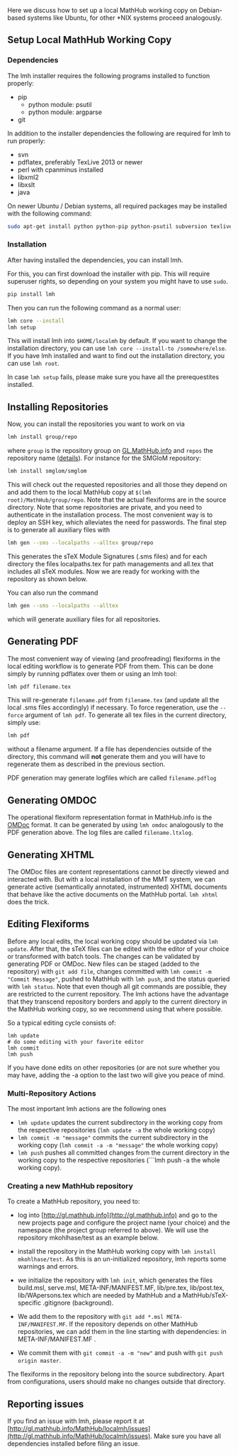 Here we discuss how to set up a local MathHub working copy on Debian-based systems like Ubuntu, for other *NIX systems proceed analogously. 

## Setup Local MathHub Working Copy

### Dependencies

The lmh installer requires the following programs installed to function properly: 

* pip
  * python module: psutil
  * python module: argparse
* git

In addition to the installer dependencies the following are required for lmh to run properly:

* svn
* pdflatex, preferably TexLive 2013 or newer
* perl with cpanminus installed
* libxml2 
* libxslt
* java

On newer Ubuntu / Debian systems, all required packages may be installed with the following command: 

```bash
sudo apt-get install python python-pip python-psutil subversion texlive cpanminus libxml2-dev libxslt-dev
```

### Installation

After having installed the dependencies, you can install lmh. 

For this, you can first download the installer with pip. This will require superuser rights, so depending on your system you might have to use ```sudo```. 

```bash
pip install lmh 
```

Then you can run the following command as a normal user: 

```bash
lmh core --install
lmh setup
```

This will install lmh into ```$HOME/localmh``` by default. If you want to change the installation directory, you can use ```lmh core --install-to /somewhere/else```. If you have lmh installed and want to find out the installation directory, you can use ```lmh root```. 

In case ```lmh setup``` fails, please make sure you have all the prerequestites installed. 

## Installing Repositories

Now, you can install the repositories you want to work on via 

```bash
lmh install group/repo
```
where ```group``` is the repository group on [GL.MathHub.info](GL.MathHub.info) and ```repos``` the repository name ([details](http://mathhub.info/help/gl-organization)). For instance for the SMGloM repository:

```bash
lmh install smglom/smglom

```

This will check out the requested repositories and all those they depend on and add them to the local MathHub copy at ```$(lmh root)/MathHub/group/repo```. Note that the actual flexiforms are in the source directory. Note that some repositories are private, and you need to authenticate in the installation process. The most convenient way is to deploy an SSH key, which alleviates the need for passwords. The final step is to generate all auxiliary files with

```bash
lmh gen --sms --localpaths --alltex group/repo
```

This generates the sTeX Module Signatures (.sms files) and for each directory the files localpaths.tex for path managements and all.tex that includes all sTeX modules. Now we are ready for working with the repository as shown below.

You can also run the command 

```bash
lmh gen --sms --localpaths --alltex
```

which will generate auxiliary files for all repositories. 

## Generating PDF

The most convenient way of viewing (and proofreading) flexiforms in the local editing workflow is to generate PDF from them. This can be done simply by running pdflatex over them or using an lmh tool: 

```bash
lmh pdf filename.tex
```

This will re-generate ```filename.pdf``` from ```filename.tex``` (and update all the local .sms files accordingly) if necessary. To force regeneration, use the ```--force``` argument of ```lmh pdf```. To generate all tex files in the current directory, simply use:

```bash
lmh pdf
```

without a filename argument. If a file has dependencies outside of the directory, this command will **not** generate them and you will have to regenerate them as described in the previous section. 

PDF generation may generate logfiles which are called ```filename.pdflog```

## Generating OMDOC

The operational flexiform representation format in MathHub.info is the [OMDoc](https://trac.omdoc.org/OMDoc) format. It can be generated by using ```lmh omdoc``` analogously to the PDF generation above. The log files are called ```filename.ltxlog```. 

## Generating XHTML

The OMDoc files are content representations cannot be directly viewed and interacted with. But with a local installation of the MMT system, we can generate active (semantically annotated, instrumented) XHTML documents that behave like the active documents on the MathHub portal. ```lmh xhtml``` does the trick. 

## Editing Flexiforms

Before any local edits, the local working copy should be updated via ```lmh update```. After that, the sTeX files can be edited with the editor of your choice or transformed with batch tools. The changes can be validated by generating PDF or OMDoc. New files can be staged (added to the repository) with ```git add file```, changes committed with ```lmh commit -m "Commit Message"```, pushed to MathHub with ```lmh push```, and the status queried with ```lmh status```. Note that even though all git commands are possible, they are restricted to the current repository. The lmh actions have the advantage that they transcend repository borders and apply to the current directory in the MathHub working copy, so we recommend using that where possible.

So a typical editing cycle consists of: 

```
lmh update
# do some editing with your favorite editor
lmh commit
lmh push
```

If you have done edits on other repositories (or are not sure whether you may have, adding the -a option to the last two will give you peace of mind. 

### Multi-Repository Actions
The most important lmh actions are the following ones

* ```lmh update``` updates the current subdirectory in the working copy from the respective repositories (```lmh update -a``` the whole working copy)
* ```lmh commit -m "message"``` commits the current subdirectory in the working copy (```lmh commit -a -m "message"``` the whole working copy)
* ```lmh push``` pushes all committed changes from the current directory in the working copy to the respective repositories (```lmh push -a the whole working copy).

### Creating a new MathHub repository

To create a MathHub repository, you need to: 

* log into [http://gl.mathhub.info](http://gl.mathhub.info) and go to the new projects page and configure the project name (your choice) and the namespace (the project group referred to above). We will use the repository mkohlhase/test as an example below. 
* install the repository in the MathHub working copy with ```lmh install mkohlhase/test```. As this is an un-initialized repository, lmh reports some warnings and errors.
* we initialize the repository with ```lmh init```, which generates the files build.msl, serve.msl, META-INF/MANIFEST.MF, lib/pre.tex, lib/post.tex, lib/WApersons.tex which are needed by MathHub and a MathHub/sTeX-specific .gitignore (background).
* We add them to the repository with ```git add *.msl META-INF/MANIFEST.MF```.
If the repository depends on other MathHub repositories, we can add them in the line starting with dependencies: in META-INF/MANIFEST.MF .

* We commit them with ```git commit -a -m "new"``` and push with ```git push origin master```. 

The flexiforms in the repository belong into the source subdirectory. Apart from configurations, users should make no changes outside that directory. 

## Reporting issues

If you find an issue with lmh, please report it at [http://gl.mathhub.info/MathHub/localmh/issues](http://gl.mathhub.info/MathHub/localmh/issues). Make sure you have all dependencies installed before filing an issue. 
